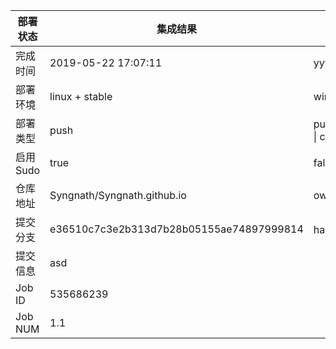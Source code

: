 部署状态 | 集成结果 | 参考值
---|---|---
完成时间 | 2019-05-22 17:07:11 | yyyy-mm-dd hh:mm:ss
部署环境 | linux + stable | window \| linux + stable
部署类型 | push | push \| pull_request \| api \| cron
启用Sudo | true | false \| true
仓库地址 | Syngnath/Syngnath.github.io | owner_name/repo_name
提交分支 | e36510c7c3e2b313d7b28b05155ae74897999814 | hash 16位
提交信息 | asd |
Job ID   | 535686239 |
Job NUM  | 1.1 |
